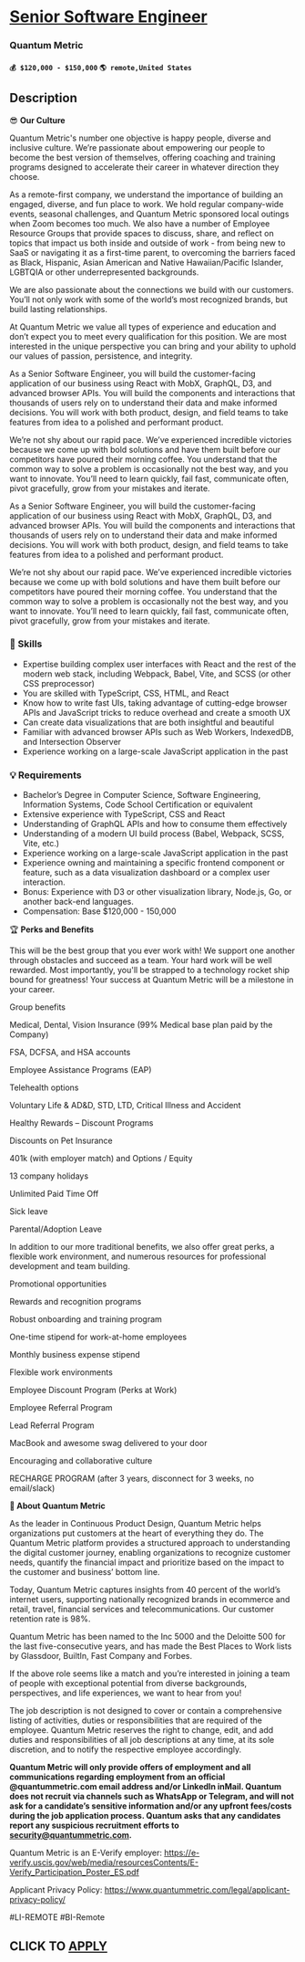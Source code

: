 # [Senior Software Engineer](https://www.remotewlb.com/apply/senior-software-engineer-137205)  
### Quantum Metric  
#### `💰 $120,000 - $150,000` `🌎 remote,United States`  

## Description

😎 **Our Culture**

Quantum Metric's number one objective is happy people, diverse and inclusive culture. We’re passionate about empowering our people to become the best version of themselves, offering coaching and training programs designed to accelerate their career in whatever direction they choose.

  

As a remote-first company, we understand the importance of building an engaged, diverse, and fun place to work. We hold regular company-wide events, seasonal challenges, and Quantum Metric sponsored local outings when Zoom becomes too much. We also have a number of Employee Resource Groups that provide spaces to discuss, share, and reflect on topics that impact us both inside and outside of work - from being new to SaaS or navigating it as a first-time parent, to overcoming the barriers faced as Black, Hispanic, Asian American and Native Hawaiian/Pacific Islander, LGBTQIA or other underrepresented backgrounds.

We are also passionate about the connections we build with our customers. You’ll not only work with some of the world’s most recognized brands, but build lasting relationships.

  

At Quantum Metric we value all types of experience and education and don’t expect you to meet every qualification for this position. We are most interested in the unique perspective you can bring and your ability to uphold our values of passion, persistence, and integrity.

  

As a Senior Software Engineer, you will build the customer-facing application of our business using React with MobX, GraphQL, D3, and advanced browser APIs. You will build the components and interactions that thousands of users rely on to understand their data and make informed decisions. You will work with both product, design, and field teams to take features from idea to a polished and performant product.

  

We’re not shy about our rapid pace. We’ve experienced incredible victories because we come up with bold solutions and have them built before our competitors have poured their morning coffee. You understand that the common way to solve a problem is occasionally not the best way, and you want to innovate. You’ll need to learn quickly, fail fast, communicate often, pivot gracefully, grow from your mistakes and iterate.

  

As a Senior Software Engineer, you will build the customer-facing application of our business using React with MobX, GraphQL, D3, and advanced browser APIs. You will build the components and interactions that thousands of users rely on to understand their data and make informed decisions. You will work with both product, design, and field teams to take features from idea to a polished and performant product.

  

We’re not shy about our rapid pace. We’ve experienced incredible victories because we come up with bold solutions and have them built before our competitors have poured their morning coffee. You understand that the common way to solve a problem is occasionally not the best way, and you want to innovate. You’ll need to learn quickly, fail fast, communicate often, pivot gracefully, grow from your mistakes and iterate.

  

### 🏅 Skills

* Expertise building complex user interfaces with React and the rest of the modern web stack, including Webpack, Babel, Vite, and SCSS (or other CSS preprocessor)
* You are skilled with TypeScript, CSS, HTML, and React
* Know how to write fast UIs, taking advantage of cutting-edge browser APIs and JavaScript tricks to reduce overhead and create a smooth UX
* Can create data visualizations that are both insightful and beautiful
* Familiar with advanced browser APIs such as Web Workers, IndexedDB, and Intersection Observer
* Experience working on a large-scale JavaScript application in the past

  

### 💡 Requirements

* Bachelor’s Degree in Computer Science, Software Engineering, Information Systems, Code School Certification or equivalent
* Extensive experience with TypeScript, CSS and React
* Understanding of GraphQL APIs and how to consume them effectively
* Understanding of a modern UI build process (Babel, Webpack, SCSS, Vite, etc.)
* Experience working on a large-scale JavaScript application in the past
* Experience owning and maintaining a specific frontend component or feature, such as a data visualization dashboard or a complex user interaction.
* Bonus: Experience with D3 or other visualization library, Node.js, Go, or another back-end languages.
* Compensation: Base $120,000 - 150,000

  

🏆 **Perks and Benefits**

This will be the best group that you ever work with! We support one another through obstacles and succeed as a team. Your hard work will be well rewarded. Most importantly, you'll be strapped to a technology rocket ship bound for greatness! Your success at Quantum Metric will be a milestone in your career.

  

Group benefits

Medical, Dental, Vision Insurance (99% Medical base plan paid by the Company)

FSA, DCFSA, and HSA accounts

Employee Assistance Programs (EAP)

Telehealth options

Voluntary Life & AD&D, STD, LTD, Critical Illness and Accident

Healthy Rewards – Discount Programs

Discounts on Pet Insurance

401k (with employer match) and Options / Equity

13 company holidays

Unlimited Paid Time Off

Sick leave

Parental/Adoption Leave

  

In addition to our more traditional benefits, we also offer great perks, a flexible work environment, and numerous resources for professional development and team building.

Promotional opportunities

Rewards and recognition programs

Robust onboarding and training program

One-time stipend for work-at-home employees

Monthly business expense stipend

Flexible work environments

Employee Discount Program (Perks at Work)

Employee Referral Program

Lead Referral Program

MacBook and awesome swag delivered to your door

Encouraging and collaborative culture

RECHARGE PROGRAM (after 3 years, disconnect for 3 weeks, no email/slack)

**🐉 About Quantum Metric**

As the leader in Continuous Product Design, Quantum Metric helps organizations put customers at the heart of everything they do. The Quantum Metric platform provides a structured approach to understanding the digital customer journey, enabling organizations to recognize customer needs, quantify the financial impact and prioritize based on the impact to the customer and business’ bottom line.

  

Today, Quantum Metric captures insights from 40 percent of the world’s internet users, supporting nationally recognized brands in ecommerce and retail, travel, financial services and telecommunications. Our customer retention rate is 98%.

  

Quantum Metric has been named to the Inc 5000 and the Deloitte 500 for the last five-consecutive years, and has made the Best Places to Work lists by Glassdoor, BuiltIn, Fast Company and Forbes.

  

If the above role seems like a match and you’re interested in joining a team of people with exceptional potential from diverse backgrounds, perspectives, and life experiences, we want to hear from you!

  

The job description is not designed to cover or contain a comprehensive listing of activities, duties or responsibilities that are required of the employee. Quantum Metric reserves the right to change, edit, and add duties and responsibilities of all job descriptions at any time, at its sole discretion, and to notify the respective employee accordingly.

  

**Quantum Metric will only provide offers of employment and all communications regarding employment from an official @quantummetric.com email address and/or LinkedIn inMail. Quantum does not recruit via channels such as WhatsApp or Telegram, and will not ask for a candidate’s sensitive information and/or any upfront fees/costs during the job application process. Quantum asks that any candidates report any suspicious recruitment efforts to security@quantummetric.com.**

  

Quantum Metric is an E-Verify employer: https://e-verify.uscis.gov/web/media/resourcesContents/E-Verify_Participation_Poster_ES.pdf

Applicant Privacy Policy:  https://www.quantummetric.com/legal/applicant-privacy-policy/

  

#LI-REMOTE #BI-Remote

  
## CLICK TO [APPLY](https://www.remotewlb.com/apply/senior-software-engineer-137205)

